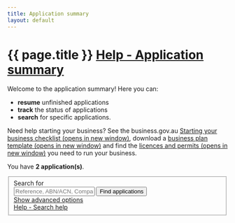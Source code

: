 ```yaml
---
title: Application summary
layout: default
---
```


<style>
    a.dismiss span {
        display: inline-block;
        width: 20px;
        height: 20px;
        vertical-align: middle;
    }

    p:hover a.dismiss span, a.dismiss:focus span {
        background: url(/Content/img/ico-close.png);
        background-size: cover;
    }

    a.dismiss:hover, a.dismiss:focus {
        background-color: transparent;
    }

    .inline p {
        margin: 0;
    }

    .inline {
        display: inline-block;
        margin-right: 20px;
    }

    tr.extra {
        background-color: #eee;
        display: none;
    }

        tr.extra td {
            background-color: transparent;
        }
	.app-status p {
		font-size: 80%;
		margin-top: 0.5em;
	}
	
	.dashboard-container table tfoot tr td {
		background-color: #f7f7e7;
		border-bottom: none;
	}
</style>
<style>
	.dashboard-item-summary p {
		margin: 8px 0;
	}
	.dashboard-item-header {
		background-color: #fff;
		border-radius: 5px 5px 0 0;
		padding: 1.5em 1em;
	}

	.dashboard-item-row {
		background-color: #fff;
		margin-top: 2px;
		padding: 1em;
		position: relative;
		cursor: pointer;
	}
	
	.dashboard-item-row.extra {
		background-color: #eee;
	}
	
	.dashboard-item-row.next-steps {
		background-color: #f7f7e7;
		border-radius: 0 0 5px 5px;
	}
	
	.dashboard-item-row p,
	.dashboard-item-row .last span.fa {
		margin-top: 0;
		line-height: 1.8em;
		vertical-align: middle;
	}
	
	.dashboard-item-row .col4,
	.dashboard-item-header .col4	{
		width: 27.5%;
		margin-right: 1%;
	}
	
	.dashboard-item-row .col5,
	.dashboard-item-header .col5 {
		width: 47%;
		margin-right: 1%;
	}
	
	.dashboard-item-row .col3,
	.dashboard-item-header .col3 {
		width: 22%;
		margin-right: 0;
	}
	
	.dashboard-additional-content {
		margin-left: 28.5%;
	}
	
	div.show-content {
		border-radius: 0 !important;
		margin-bottom: 0;
	}
	
	div.show-content + div {
		margin-top: 0;
		display: block !important;
	}
	
	div.show-content div.last span.fa-plus-square:before {
		content: "\f146";
	}

@media only screen and (max-width: 768px) {
	.hide-medium {
		display: none;
	}
	
	.dashboard-additional-content {
		margin-left: 0;
	}
	
	.dashboard-item-header {
		padding: 1em;
	}
	
	.dashboard-item-header div {
		width: auto !important;
	}
	
	.dashboard-item-row .col4 {
		display: block;
		width: 99%;
		margin-right: 0;
	}
	
	.dashboard-item-row .col3, .dashboard-item-row .col5 {
		display: inline-block;
		margin-right: 10px;
		width: auto;
	}
	
	.dashboard-item-row .last span.fa {
		float: none;
		position: absolute;
		right: 10px;
	}
}

@media only screen and (max-width: 480px) {
	.dashboard-item-row .col3,
	.dashboard-item-row .col5 {
		display: block;
		width: 99%;
		margin-right: 0;
	}
	
	.dashboard-item-row .last span {
		position: relative;
		right: auto;
		float: right;
	}
}
	
</style>
<h1 id="heading" tabindex="-1">{{ page.title }} <a class="cd-btn help" href="#help-dashboarddescription"><span>Help - Application summary</span></a></h1>
<div class="grid-row clearfix">
    <p>Welcome to the application summary! Here you can:</p>
<ul><li><strong>resume</strong> unfinished applications</li>
<li><strong>track</strong> the status of applications</li>
<li><strong>search</strong> for specific applications.</li></ul>
<p>Need help starting your business? See the business.gov.au <a href="https://www.business.gov.au/Info/Plan-and-Start/Templates-and-tools/Checklists/Starting-your-business-checklist" target="_blank">Starting your business checklist <span class="visuallyhidden">(opens in new window)</span></a>, download a <a href="https://www.business.gov.au/info/plan-and-start/templates-and-tools/business-plan-template-and-guide" target="_blank">business plan template <span class="visuallyhidden">(opens in new window)</span></a> and find the <a href="https://www.business.gov.au/info/plan-and-start/start-your-business/business-and-company-registration/registration-and-licences" target="_blank"> licences and permits <span class="visuallyhidden">(opens in new window)</span></a> you need to run your business. </p>
</div>

<div id="dashboard-page">
    <p>You have <strong><span id="application-count">2</span> application(s)</strong>.</p>
    <div class="card clearfix">
<form action="/registration/dashboard/search" id="search-form" method="post">
	<input name="__RequestVerificationToken" type="hidden" value="Tqw1DaorP99AhmEbZj9EAuDpLKex3vyDEukVbOw-uuXoYDE22ECHPnyN9rF0eWpkt6qN8z7x5JSidyCRAgoDn3pVwVXoSks6uJbENk0ao6Sp3OFrQW4X6WiH9bP1GAIaeDv64gX2Obgip8iv3rmvyA2">            <fieldset id="filterContainer" class="no-margin">
                <div class="filter-container">
                        <div class="grid-row">
                            <div class="col4">
                                <label for="search-term" class="input-right">Search for</label>
                            </div>
                            <div class="col7">
                                <input id="SearchOptions_SearchString" name="SearchOptions.SearchString" placeholder="Reference, ABN/ACN, Company/Business name" style="max-width: 23em" type="text" value="">
                                <button id="find-btn" type="submit" class="btn btn-default btn-inline" name="submitAction" value="stringSearch">Find applications</button><br>
                                <a href="javascript:void(0)" id="show-adv">Show advanced options</a>
                            </div>
                            <div class="col1 last"><a class="cd-btn help" href="#help-dashboardsearchhelp"><span>Help - Search help</span></a></div>
                        </div>
                    <div id="advanced-search" style="display: none;">
                            <div class="grid-row">
                                <div class="col4">
                                    <label for="SearchOptions_DateFrom" class="input-right">Date created from<br><span class="field-note">(DD/MM/YYYY)</span></label>
                                </div>
                                <div class="col8 last">
                                    <input class="search-date hasDatepicker" id="SearchOptions_DateFrom" name="SearchOptions.DateFrom" type="text" value=""><button type="button" class="ui-datepicker-trigger"><span class="fa fa-calendar"></span></button>
                                    &nbsp;&nbsp;
                                    <label for="SearchOptions_DateTo" class="input-right label-inline">Date to <span class="field-note">(DD/MM/YYYY)</span></label>
                                    <input class="search-date hasDatepicker" id="SearchOptions_DateTo" name="SearchOptions.DateTo" type="text" value=""><button type="button" class="ui-datepicker-trigger"><span class="fa fa-calendar"></span></button>
                                </div>
                            </div>
                            <div class="grid-row">
                                <div class="col4">
                                    <label for="field5" class="input-right">Status of application</label>
                                </div>
                                <div class="col8 last">
                                    <select id="SearchOptions_SelectedApplicationStatus" name="SearchOptions.SelectedApplicationStatus"><option value="">Show all</option>
<option value="1">Not Submitted</option>
<option value="2">Payment In Progress</option>
<option value="3">Payment Declined</option>
<option value="4">Submitted</option>
<option value="5">Completed</option>
<option value="6">Review Required</option>
</select><br>
                                </div>
                            </div>
                            <div class="grid-row clearfix">
                                <div class="col4">
                                    <p class="label input-right">Registration types</p>
                                </div>
                                <div class="col8 last">
                                        <div class="custom-controls inline">
                                            <p class="no-margin">

                                                <input id="RegistrationTypes_0" name="SearchOptions.SelectedRegistrationTypes" type="checkbox" value="BN">
                                                <label for="RegistrationTypes_0" id="type-bn" style="width: 7.5em">Business name</label>
                                            </p>
                                        </div>
                                        <div class="custom-controls inline">
                                            <p class="no-margin">

                                                <input id="RegistrationTypes_1" name="SearchOptions.SelectedRegistrationTypes" type="checkbox" value="Company">
                                                <label for="RegistrationTypes_1" id="type-company" style="width: 7.5em">Company</label>
                                            </p>
                                        </div>
                                                                        <br>
                                                                            <div class="custom-controls inline">
                                            <p class="no-margin">

                                                <input id="RegistrationTypes_2" name="SearchOptions.SelectedRegistrationTypes" type="checkbox" value="ABN">
                                                <label for="RegistrationTypes_2" id="type-abn" style="width: 3em">ABN</label>
                                            </p>
                                        </div>
                                        <div class="custom-controls inline">
                                            <p class="no-margin">

                                                <input id="RegistrationTypes_3" name="SearchOptions.SelectedRegistrationTypes" type="checkbox" value="GST">
                                                <label for="RegistrationTypes_3" id="type-gst" style="width: 3em">GST</label>
                                            </p>
                                        </div>
                                        <div class="custom-controls inline">
                                            <p class="no-margin">

                                                <input id="RegistrationTypes_4" name="SearchOptions.SelectedRegistrationTypes" type="checkbox" value="PAYG">
                                                <label for="RegistrationTypes_4" id="type-payg" style="width: 3em">PAYG</label>
                                            </p>
                                        </div>
                                        <div class="custom-controls inline">
                                            <p class="no-margin">

                                                <input id="RegistrationTypes_5" name="SearchOptions.SelectedRegistrationTypes" type="checkbox" value="FBT">
                                                <label for="RegistrationTypes_5" id="type-fbt" style="width: 3em">FBT</label>
                                            </p>
                                        </div>
                                        <div class="custom-controls inline">
                                            <p class="no-margin">

                                                <input id="RegistrationTypes_6" name="SearchOptions.SelectedRegistrationTypes" type="checkbox" value="LCT">
                                                <label for="RegistrationTypes_6" id="type-lct" style="width: 3em">LCT</label>
                                            </p>
                                        </div>
                                        <div class="custom-controls inline">
                                            <p class="no-margin">

                                                <input id="RegistrationTypes_7" name="SearchOptions.SelectedRegistrationTypes" type="checkbox" value="FTC">
                                                <label for="RegistrationTypes_7" id="type-ftc" style="width: 3em">FTC</label>
                                            </p>
                                        </div>
                                        <div class="custom-controls inline">
                                            <p class="no-margin">

                                                <input id="RegistrationTypes_8" name="SearchOptions.SelectedRegistrationTypes" type="checkbox" value="WET">
                                                <label for="RegistrationTypes_8" id="type-wet" style="width: 3em">WET</label>
                                            </p>
                                        </div>
                                        <div class="custom-controls inline">
                                            <p class="no-margin">

                                                <input id="RegistrationTypes_9" name="SearchOptions.SelectedRegistrationTypes" type="checkbox" value="AKEY">
                                                <label for="RegistrationTypes_9" id="type-akey" style="width: 3em">AUSKey</label>
                                            </p>
                                        </div>
                                </div>
                            </div>
                        <div>
                            <p class="margin4">
                                <button type="submit" class="btn btn-default btn-inline" id="btnSearch" name="submitAction" value="advancedSearch">Find applications</button>
                            </p>
                        </div>
                    </div>
                </div><!-- filterContainer -->
            </fieldset>
	</form>
</div>

    <div id="applicationResults">
	<div class="dashboard-container" id="5263">
	<div class="dashboard-item-summary">
		<p>Application&nbsp;reference: <strong>#1710&#8209;AA&#8209;5263&#8209;L</strong></p>
        <p>Completed on 31 Oct 2017 08:03</p>
	</div>
	<div class="dashboard-item-header grid-row clearfix">
		<div class="col4"><strong>Registration item</strong></div>
		<div class="col5 hide-medium"><strong>Detail</strong></div>
		<div class="col3 hide-medium last"><strong>Status</strong></div>
	</div>
	<div class="dashboard-item-content">
		<div class="dashboard-item-row grid-row clearfix" onclick="showHideContent(this);">
			<div class="col4">
				<p><span class="fa fa-check-circle" style="color: #008a00; font-size: 1.8em; float: left; margin-right: 8px;"></span> Payment received</p>
			</div>
			<div class="col5">
				<p>Receipt number: 00733546</p>
			</div>
			<div class="col3 last">
				<p><span class="fa fa-plus-square" style="color: #367ab3; float: right;"></span><a href="javascript:void(0)">Payment details</a></p>
			</div>
		</div>
		<div class="dashboard-item-row extra" style="display: none">
			<div class="dashboard-additional-content">
				<p>Thank you. Your payment has been received for the following registration(s):</p>
				<ul>
					 <li>SASQUATCH CAFE &amp; CREDIT UNION</li>
				</ul>
				<p>You can find the receipt number for this payment in the detail column above.</p>
				<p>Please allow up to one business day for Australian Securities &amp; Investments Commission (ASIC) to process your application. If you haven't received an update within that time, please contact <a href="http://asic.gov.au/about-asic/contact-us/" target="_blank">ASIC online</a>. </p>
				<h4>Can I get a refund?</h4>
				<p>If you paid for a business name or company registration but your application is unsuccessful, ASIC will refund your payment. If you don't receive a refund, please contact <a href="http://asic.gov.au/about-asic/contact-us/" target="_blank">ASIC online</a> or you can <a href="http://www.asic.gov.au/for-business/payments-fees-and-invoices/payment-options/business-name-fees-and-payment-methods/#refunds" target="_blank">request a refund from ASIC</a>. </p>
			</div>
		</div>
	</div>
	<div class="dashboard-item-content">
		<div class="dashboard-item-row grid-row clearfix" onclick="showHideContent(this);">
			<div class="col4">
				<p><span class="fa fa-check-circle" style="color: #008a00; font-size: 1.8em; float: left; margin-right: 8px;"></span> ABN</p>
			</div>
			<div class="col5">
				<p>Here is your ABN: <span class="abn2">20974019828</span> <button class="btn btn-copy">Copy</button></p>
			</div>
			<div class="col3 last">
				<p><span class="fa fa-plus-square" style="color: #367ab3; float: right;"></span><a href="javascript:void(0)">Successful</a></p>
			</div>
		</div>
		<div class="dashboard-item-row extra" style="display: none">
			<div class="dashboard-additional-content">
			<p><strong>Congratulations.</strong> This application to register an Australian Business Number (ABN) was successful. You can expect a letter of confirmation in the mail from the Australian Business Register (ABR) within 14 days. </p>
				<p>You can take a copy of your ABN number by clicking the <strong>Copy</strong> button beside your ABN above. </p>
				<h4>Which ABN details will be public?</h4>
				<p>Only certain information will become publicly available on the <a href="http://abn.business.gov.au/" target="_blank">ABN Lookup</a> website. </p>
				<p>For a full list of ABN details displayed on the website or if you wish to suppress certain details, go to the <a href="https://abr.gov.au/For-Business,-Super-funds---Charities/Applying-for-an-ABN/Your-business-information-on-the-ABR/" target="_blank">your business information on the ABR</a> web page.</p>
				<h4>Where do I display my ABN?</h4>
				<p>You must display your ABN on payment slips, receipts and tax invoices. You may also wish to display your ABN on your website, letterheads or other marketing material. Find details on these requirements below:</p>
				<ul><li>See details and examples of <a href="https://www.ato.gov.au/Business/GST/Issuing-tax-invoices/" target="_blank">tax invoices</a> on the Australian Taxation Office (ATO) website. </li>
				<li>Check out the information required on <a href="https://www.fairwork.gov.au/pay/pay-slips-and-record-keeping/pay-slips" target="_blank">payslips</a> on the Fair Work Ombudsman website. </li>
				<li>Find a list of information required on <a href="https://www.accc.gov.au/consumers/prices-surcharges-receipts/receipts" target="_blank">receipts</a> on the Australian Competition &amp; Consumer Commission website.</li> </ul>
				<h4>What else do I need to register?</h4>
				<p>There are a number of registrations you may still need before you can start trading. State and territories have various licences and permits that are often required prior to starting your business or company.</p>
				<p>See the <a href="https://ablis.business.gov.au/" target="_blank">Australian Business Licence and Information Service (ABLIS)</a> to find the licences and permits you need to run your business.</p>
				<h4>Where do I update my details?</h4>
				<p>The Business registration service does not currently process ABN updates. Find out how you can <a href="https://www.ato.gov.au/Business/Registration/Update-your-details/" target="_blank">update your ABN details</a> on the ATO website.</p>
				<h4>Who can I contact?</h4>
				<p>To find out more about your ABN registration, please <a href="https://abr.gov.au/Contact-us/Contact-the-ABR/" target="_blank">contact the ABR</a> on 13 92 26.</p></td>
			</div>
		</div>
	</div>
	<div class="dashboard-item-content">
		<div class="dashboard-item-row grid-row clearfix" onclick="showHideContent(this);">
			<div class="col4">
				<p><span class="fa fa-check-circle" style="color: #008a00; font-size: 1.8em; float: left; margin-right: 8px;"></span> Business name</p>
			</div>
			<div class="col5">
				<p>SASQUATCH CAFE &amp; CREDIT UNION</p>
			</div>
			<div class="col3 last">
				<p><span class="fa fa-plus-square" style="color: #367ab3; float: right;"></span><a href="javascript:void(0)">Registered</a></p>
			</div>
		</div>
		<div class="dashboard-item-row extra" style="display: none;">
			<div class="dashboard-additional-content">
				<p><strong>Congratulations</strong>. Your application to register a business name was successful. Please download the record of registration below for your files:</p>
				<blockquote><strong><a href="https://sobrsmocks/Asic/ASIC_BUSINESS_CERTIFICATE.pdf">Record of registration for SASQUATCH CAFE &amp; CREDIT UNION</a></strong></blockquote>
				<p>The Australian Securities &amp; Investments Commission (ASIC) will email you <strong>within one business day</strong> with more details and what you need to do next. </p>
				<h4>Who can I contact?</h4>
				<p>To find out more about your business name registration, please <a href=" http://asic.gov.au/about-asic/contact-us/" target="_blank">contact ASIC</a>. For detailed advice, you'll need to quote your ASIC reference number below:</p>
					  <blockquote><strong>ASIC reference number:</strong> 04731ab7-9ca4-4313-ae96-3ae5f6158f00</blockquote>
				<h4>Where do I display my business name?</h4>
				<p>You're no longer required to display your record of registration. However, unless you have an exemption <strong>you must</strong> display your business name:</p>
				<ul><li>at each location where you're trading to the public (such as a shop or stall at an exhibition)</li>
				<li>on all official documents (such as a quotes, tax invoices or receipts).</li></ul>
				<p>See more details on <a href="http://asic.gov.au/for-business/registering-a-business-name/steps-to-register-your-business-name/confirmation-of-business-name-application/#display" target="_blank">where you should display your business name</a> on the ASIC website. </p> 
				<h4>Which business details will be public?</h4>
				<p>Certain information will become publicly available on the ASIC <a href="http://asic.gov.au/online-services/search-asics-registers/business-names/" target="_blank">Business Names Index</a>. </p>
				<p>Additional business details can also be accessed by the public for a fee. See <a href="http://asic.gov.au/online-services/search-asics-registers/business-names/" target="_blank">which details are available for a fee</a> on the ASIC website. </p>
				<h4>Where do I update or renew my business name?</h4>
				<p>The Business registration service does not currently process business name updates or renewals. You can <a href="http://www.asic.gov.au/your-bn/ " target="_blank">update or renew your business name</a> on the ASIC website.</p>
			</div>
		</div>
	</div>
	<div class="dashboard-item-content" style="margin-bottom: 2em;">
		<div class="dashboard-item-row next-steps grid-row clearfix" onclick="showHideContent(this);">
			<div class="col4">
				<p><span class="fa fa-arrow-circle-right" style="color: #4f8fe6; font-size: 1.8em; float: left; margin-right: 8px;"></span> Next steps</p>
			</div>
			<div class="col5">
				<p>Other licences and registrations you may need</p>
			</div>
			<div class="col3 last">
				<p><span class="fa fa-plus-square" style="color: #367ab3; float: right;"></span><a href="javascript:void(0)">Read more</a></p>
			</div>
		</div>
		<div class="dashboard-item-row next-steps" style="display: none;">
			<div class="dashboard-additional-content">
				<h3 style="margin-top: 0;">Apply for licences and permits</h3>
				<p>
					As a business operating in <strong>Takeaway food operation</strong> 
					and located in <strong>Scarborough</strong>, you may have to 
					comply with various licences and permits.
				</p>
				<h4>Which licences and permits do I need?</h4>
				<p>You can find all of the licences and permits you need to operate your business on the Australian Business Licence and Information Service (ABLIS).</p>
				<br>
				<a class="btn btn-default" href=" https://ablis.business.gov.au/search/activity?src=BRS&amp;xba=Takeaway+food+operation&amp;xbac=45120&amp;xbpc=6019&amp;xbst=WA&amp;xbsub=Scarborough" target="_blank" style="color: #fff;">Find licences and permits</a>
			</div>
		</div>
	</div>
</div>
<!-- <div class="dashboard-container" id="5264">
    <table>
        <caption>
            Application reference: <strong>#1710-AA-5263-L</strong><br>
            
            <div class="app-status"><p>Completed on 31 Oct 2017 08:03</p></div>
        </caption>
        <thead>
        <tr>
            <th class="status-item">Registration item</th>
            <th class="status-detail">Detail</th>
            <th class="status-information" colspan="2">Status</th>
        </tr>
        </thead>
        <tbody><tr class="rego">
    <td class="registered"><span class="visuallyhidden">Payment received-</span>Payment received</td>
    <td class="status-waiting">Receipt number receiptNum</td>
    <td class="">
        <a class="more" href="#">Payment details</a>
        
    </td>
    <td class=""><span class="fa fa-plus-square">&nbsp;</span></td>
</tr><tr class="rego">
    <td class="registered"><span class="visuallyhidden">Successful-</span>ABN</td>
    <td class="status-waiting"></td>
    <td class="">
        <span>
            <a class="more" href="#">Successful</a>
        </span>
    </td>
    <td class=""><span class="fa fa-plus-square">&nbsp;</span></td>
</tr><tr class="rego">
    <td class="registered"><span class="visuallyhidden">Successful-</span>Business name</td>
    <td class="status-waiting">SASQUATCH CAFE &amp; CREDIT UNION</td>
    <td class="">
        <span>
            <a class="more" href="#">Registered</a>
        </span>
    </td>
    <td class=""><span class="fa fa-plus-square">&nbsp;</span></td>
</tr></tbody>
	<tfoot>
		<tr>
			<td><span class="fa fa-arrow-circle-right" style="color: #4f8fe6; font-size: 175%; float: left; margin-right: 8px;"></span> <p><strong>Next steps</strong></p></td>
			<td>Other registrations you may need</td>
			<td><p><a href="#" onclick="expandRows(); return false;">Click to expand</a></p></td>
			<td><span id="next-steps-expand" onclick="expandRows()" class="fa fa-plus-square"></span></td>
		</tr>
		<tr class="hidden-row visuallyhidden">
			<td>&nbsp;</td>
			<td colspan="3"><p>Find out what <a href="https://ablis.business.gov.au/search/services?baId=3662&psId=7785&gpId=164&SourcePage=&aId=461&aId=476&aId=488&aId=604&aId=596&aId=459&aId=811&aId=465&aId=495&aId=601&aId=772&aId=462&aId=624&aId=494&aId=680&aId=784&aId=613&aId=798&aId=468&aId=482&aId=615&aId=881&aId=580&aId=483&aId=591&aId=592&aId=469" target="_blank">business licences</a> I may need.</p></td>
		</tr>
		<tr class="hidden-row visuallyhidden">
			<td>&nbsp;</td>
			<td colspan="3"><p>Do I need a <a href="https://www.ipaustralia.gov.au/" target="_blank">protect my intellectual property</a>?</p></td>
		</tr>
		<tr class="hidden-row visuallyhidden">
			<td>&nbsp;</td>
			<td colspan="3"><p>Your chosen Business Activity indicates you may need to be enrolled and/or registered with AUSTRAC. To find out more about these mandatory requirements, please visit the <a href="http://www.austrac.gov.au/businesses/enrolment-and-remitter-registration/enrolment-and-registration">AUSTRAC website</a>.</p></td>
		</tr>
	</tfoot>
    </table>
    <div class="referrer">
	</div>
</div><div class="dashboard-container" id="5262">
    <table>
        <caption>
            Application reference: <strong>#1710-AA-5262-L</strong><br>
            
            <div class="app-status"><p class="clickable"><a href="#" class="more">Not submitted</a>&nbsp;<span class="fa fa-plus-square"></span></p><div class="extra-content" style="display: none;"><p>You haven't submitted this application yet. To return to your application, select the <strong>Resume</strong> button.</p></div></div>
            <span class="controls">
                <a href="javascript:void(0);" class="edit">Resume</a>
                &nbsp;
                <a href="javascript:void(0);" class="remove" style="display: none;">Delete</a>
                &nbsp;
                <a href="javascript:void(0);" class="refresh" style="display: none;"><span class="fa fa-refresh"></span>Status update</a>
            </span>
        </caption>
        <thead>
        <tr>
            <th class="status-item">Registration item</th>
            <th class="status-detail">Detail</th>
            <th class="status-information" colspan="2">Status</th>
        </tr>
        </thead>
        <tbody><tr class="rego">
    <td class="editing"><span class="visuallyhidden">Not Submitted-</span>ABN</td>
    <td class="status-waiting"></td>
    <td class="">Not Submitted</td>
    <td class=""><span class="">&nbsp;</span></td>
</tr><tr class="rego">
    <td class="editing"><span class="visuallyhidden">Not Submitted-</span>AUSKey</td>
    <td class="status-waiting"></td>
    <td class="">Not Submitted</td>
    <td class=""><span class="">&nbsp;</span></td>
</tr></tbody>
    </table>
    <div class="referrer"></div>
</div></div> -->

    <!-- div id="pager" class="card" style="">
        <div class="grid-row">
            <p>
                You have <span>136</span> more application(s)
                <button id="btnShowMore" type="button" class="btn btn-inline" style="margin-left: 10px">Show more...</button>
            </p>
        </div>
    </div -->
</div>
<script>
	function expandRows() {
		$(this).blur();
		$(".hidden-row").toggleClass("visuallyhidden");
		$("#next-steps-expand").toggleClass("fa-plus-square").toggleClass("fa-minus-square");
	}
	function showHideContent(elt) {
		$(elt).toggleClass("show-content");
	}
</script>
<!-- script type="text/javascript">
    var json = {"totalCount":139,"lastSearch":{"searchString":null,"dateFrom":null,"dateTo":null,"selectedApplicationStatus":null,"selectedRegistrationTypes":null,"userEmail":null,"transactionId":null,"findAll":false,"page":0,"submitAction":null},"applications":[{"applicationId":5263,"transactionId":"1710-AA-5263-L","submittedDate":"2017-10-31T08:03:00.333","updatedDate":"2017-10-31T08:03:00.333","completedDate":null,"status":2,"applicationStatus":"ApplicationSubmitted","statusDescription":"Submitted on 31 Oct 2017 08:03","extraHtml":null,"payment":{"paymentDate":"2017-10-31T08:02:22.55","receiptNumber":"receiptNum","declinedReason":null,"status":"PAID","statusDescription":"Payment received","details":"Receipt number receiptNum","information":"Payment details","canRetry":false,"cssClass":"registered","extraHtml":"<p>Thank you. Your payment has been received for the following registration(s):</p>\n<ul>\n     <li>SASQUATCH</li>\n</ul>\n<p>You can find the receipt number for this payment in the detail column above.</p>\n<p>Please allow up to one business day for Australian Securities &amp; Investments Commission (ASIC) to process your application. If you haven&apos;t received an update within that time, please contact <a href=\"http://asic.gov.au/about-asic/contact-us/\" target=\"_blank\">ASIC online</a>. </p>\n<h4>Can I get a refund?</h4>\n<p>If you paid for a business name or company registration but your application is unsuccessful, ASIC will refund your payment. If you don&apos;t receive a refund, please contact <a href=\"http://asic.gov.au/about-asic/contact-us/\" target=\"_blank\">ASIC online</a> or you can <a href=\"http://www.asic.gov.au/for-business/payments-fees-and-invoices/payment-options/business-name-fees-and-payment-methods/#refunds\" target=\"_blank\">request a refund from ASIC</a>. </p>"},"applicationItems":[{"registrationType":"ABN","registrationStatus":"Successful","statusDescription":"Successful","name":"ABN","details":null,"information":"Successful","dependentRegistration":null,"inProgress":false,"canCopyDetails":true,"cssClass":"registered","certificateLocationLink":null,"sort":2,"extraHtml":"<p><strong>Congratulations.</strong> This application to register an Australian Business Number (ABN) was successful. You can expect a letter of confirmation in the mail from the Australian Business Register (ABR) within 14 days. </p>\n<p>You can take a copy of your ABN number by clicking the <strong>Copy</strong> button beside your ABN above. </p>\n<h4>Which ABN details will be public?</h4>\n<p>Only certain information will become publicly available on the <a href=\"http://abn.business.gov.au/\" target=\"_blank\">ABN Lookup</a> website. </p>\n<p>For a full list of ABN details displayed on the website or if you wish to suppress certain details, go to the <a href=\"https://abr.gov.au/For-Business,-Super-funds---Charities/Applying-for-an-ABN/Your-business-information-on-the-ABR/\" target=\"_blank\">your business information on the ABR</a> web page.</p>\n<h4>Where do I display my ABN?</h4>\n<p>You must display your ABN on payment slips, receipts and tax invoices. You may also wish to display your ABN on your website, letterheads or other marketing material. Find details on these requirements below:</p>\n<ul><li>See details and examples of <a href=\"https://www.ato.gov.au/Business/GST/Issuing-tax-invoices/\" target=\"_blank\">tax invoices</a> on the Australian Taxation Office (ATO) website. </li>\n<li>Check out the information required on <a href=\"https://www.fairwork.gov.au/pay/pay-slips-and-record-keeping/pay-slips\" target=\"_blank\">payslips</a> on the Fair Work Ombudsman website. </li>\n<li>Find a list of information required on <a href=\"https://www.accc.gov.au/consumers/prices-surcharges-receipts/receipts\" target=\"_blank\">receipts</a> on the Australian Competition &amp; Consumer Commission website.</li> </ul>\n<h4>What else do I need to register?</h4>\n<p>There are a number of registrations you may still need before you can start trading. State and territories have various licences and permits that are often required prior to starting your business or company.</p>\n<p>See the <a href=\"https://ablis.business.gov.au/pages/home.aspx\" target=\"_blank\">Australian Business Licence and Information Service (ABLIS)</a> to find the licences and permits you need to run your business.</p>\n<h4>Where do I update my details?</h4>\n<p>The Business registration service does not currently process ABN updates. Find out how you can <a href=\"https://www.ato.gov.au/Business/Registration/Update-your-details/\" target=\"_blank\">update your ABN details</a> on the ATO website.</p>\n<h4>Who can I contact?</h4>\n<p>To find out more about your ABN registration, please <a href=\"https://abr.gov.au/Contact-us/Contact-the-ABR/\" target=\"_blank\">contact the ABR</a> on 13 92 26.</p>","abn":null,"abnReferenceNumber":null,"abnRefusalId":null,"abnWorkItemId":null,"acn":null,"asicReferenceNumber":null,"ausKeyActivationCode":null,"reportingMethodCode":null,"reportingMethodEffectiveDate":null,"errors":[]},{"registrationType":"BN","registrationStatus":null,"statusDescription":"In Progress","name":"Business name","details":"SASQUATCH","information":"In Progress","dependentRegistration":null,"inProgress":true,"canCopyDetails":false,"cssClass":"waiting","certificateLocationLink":null,"sort":999,"extraHtml":"","abn":null,"abnReferenceNumber":null,"abnRefusalId":null,"abnWorkItemId":null,"acn":null,"asicReferenceNumber":null,"ausKeyActivationCode":null,"reportingMethodCode":null,"reportingMethodEffectiveDate":null,"errors":[]}],"canRefresh":true,"canResume":false,"canRemove":false,"referrerViewModel":{"code":null,"reference":null,"dashboardHtml":"","isConsentGiven":null,"referrer":",","isViewModelValidated":false}},{"applicationId":5262,"transactionId":"1710-AA-5262-L","submittedDate":null,"updatedDate":"2017-10-24T16:43:19.937","completedDate":null,"status":1,"applicationStatus":"ApplicationNotSubmitted","statusDescription":"Not submitted","extraHtml":"<p>You haven&apos;t submitted this application yet. To return to your application, select the <strong>Resume</strong> button.</p>","payment":null,"applicationItems":[{"registrationType":"ABN","registrationStatus":null,"statusDescription":"Not Submitted","name":"ABN","details":null,"information":"Not Submitted","dependentRegistration":null,"inProgress":false,"canCopyDetails":true,"cssClass":"editing","certificateLocationLink":null,"sort":2,"extraHtml":"","abn":null,"abnReferenceNumber":null,"abnRefusalId":null,"abnWorkItemId":null,"acn":null,"asicReferenceNumber":null,"ausKeyActivationCode":null,"reportingMethodCode":null,"reportingMethodEffectiveDate":null,"errors":[]},{"registrationType":"AKEY","registrationStatus":null,"statusDescription":"Not Submitted","name":"AUSKey","details":"Fred Nerk","information":"Not Submitted","dependentRegistration":null,"inProgress":false,"canCopyDetails":true,"cssClass":"editing","certificateLocationLink":null,"sort":100,"extraHtml":"","abn":null,"abnReferenceNumber":null,"abnRefusalId":null,"abnWorkItemId":null,"acn":null,"asicReferenceNumber":null,"ausKeyActivationCode":"","reportingMethodCode":null,"reportingMethodEffectiveDate":null,"errors":[]}],"canRefresh":false,"canResume":true,"canRemove":false,"referrerViewModel":{"code":null,"reference":null,"dashboardHtml":"","isConsentGiven":null,"referrer":",","isViewModelValidated":false}},{"applicationId":5261,"transactionId":"1710-AA-5261-L","submittedDate":"2017-10-24T16:30:30.99","updatedDate":"2017-10-24T16:30:30.99","completedDate":null,"status":2,"applicationStatus":"ApplicationSubmitted","statusDescription":"Submitted on 24 Oct 2017 16:30","extraHtml":null,"payment":{"paymentDate":"2017-10-24T16:29:42.02","receiptNumber":"receiptNum","declinedReason":null,"status":"PAID","statusDescription":"Payment received","details":"Receipt number receiptNum","information":"Payment details","canRetry":false,"cssClass":"registered","extraHtml":"<p>Thank you. Your payment has been received for the following registration(s):</p>\n<ul>\n     <li>CRAGGY PTY LTD</li>\n     <li>DAGGY</li>\n</ul>\n<p>You can find the receipt number for this payment in the detail column above.</p>\n<p>Please allow up to one business day for Australian Securities &amp; Investments Commission (ASIC) to process your application. If you haven&apos;t received an update within that time, please contact <a href=\"http://asic.gov.au/about-asic/contact-us/\" target=\"_blank\">ASIC online</a>. </p>\n<h4>Can I get a refund?</h4>\n<p>If you paid for a business name or company registration but your application is unsuccessful, ASIC will refund your payment. If you don&apos;t receive a refund, please contact <a href=\"http://asic.gov.au/about-asic/contact-us/\" target=\"_blank\">ASIC online</a> or you can <a href=\"http://www.asic.gov.au/for-business/payments-fees-and-invoices/payment-options/business-name-fees-and-payment-methods/#refunds\" target=\"_blank\">request a refund from ASIC</a>. </p>"},"applicationItems":[{"registrationType":"Company","registrationStatus":"Successful","statusDescription":"Successful","name":"Company","details":"CRAGGY PTY LTD","information":"Registered","dependentRegistration":null,"inProgress":false,"canCopyDetails":true,"cssClass":"registered","certificateLocationLink":"https://sobrsmocks:8083/Asic/ASIC_BUSINESS_CERTIFICATE.pdf","sort":1,"extraHtml":"<p><strong>Congratulations.</strong> This application to register a company was successful. Please download the certificate of registration below for your files:</p>\n <blockquote><a href=\"https://sobrsmocks:8083/Asic/ASIC_BUSINESS_CERTIFICATE.pdf\"><strong>Certificate of registration for CRAGGY PTY LTD</strong></a></blockquote>\n<p>You can expect a letter of confirmation in the mail from the Australian Securities &amp; Investments Commission (ASIC) within 5 to 7 business days.</p>\n<h4>Who can I contact?</h4>\n<p>To find out more about your company registration please <a href=\"http://asic.gov.au/about-asic/contact-us/\">contact ASIC</a>. For detailed advice, you&apos;ll need to quote your ASIC reference number below.</p> \n     <blockquote> <strong>ASIC reference number:</strong> 933173a2-ca81-441f-81a2-db8bd43d15f8</blockquote>\n<h4>Where do I display my ACN?</h4>\n<p>Legally you <strong>must</strong> display your ACN on various public and official documents. Details on <a href=\"http://asic.gov.au/for-business/starting-a-company/how-to-start-a-company/australian-company-numbers/#where_the_acn \" target=\"_blank\">where the ACN must appear</a> can be found on the ASIC website.</p>\n<h4>Which details will be public?</h4>\n<p>Certain information will become publicly available on the ASIC <a href=\"https://connectonline.asic.gov.au/\" target=\"_blank\">Company name register</a></p>\n<p>Additional company details can also be accessed by the public for a fee. See which <a href=\"http://www.asic.gov.au/online-services/search-asics-registers/search-fees/\" target=\"_blank\">details are available for a fee</a> on the ASIC website. </p> \n<h4>Where do I update my details?</h4>\n<p>The Business registration service does not currently process company updates. You can <a href=\"http://www.asic.gov.au/changes\" target=\"_blank\">update your company details</a> on the ASIC website.</p>\n<h4>How do I renew my company?</h4>\n<p>ASIC will send you a company registration annual review each year. Find out more about the <a href=\"http://asic.gov.au/for-business/running-a-company/annual-statements/\" target=\"_blank\">company annual review and fees</a> on the ASIC website.</p>","abn":null,"abnReferenceNumber":null,"abnRefusalId":null,"abnWorkItemId":null,"acn":"000021894","asicReferenceNumber":"933173a2-ca81-441f-81a2-db8bd43d15f8","ausKeyActivationCode":null,"reportingMethodCode":null,"reportingMethodEffectiveDate":null,"errors":[]},{"registrationType":"ABN","registrationStatus":null,"statusDescription":"In Progress","name":"ABN","details":null,"information":"In Progress","dependentRegistration":null,"inProgress":true,"canCopyDetails":true,"cssClass":"waiting","certificateLocationLink":null,"sort":2,"extraHtml":"","abn":null,"abnReferenceNumber":null,"abnRefusalId":null,"abnWorkItemId":null,"acn":null,"asicReferenceNumber":null,"ausKeyActivationCode":null,"reportingMethodCode":null,"reportingMethodEffectiveDate":null,"errors":[]},{"registrationType":"GST","registrationStatus":null,"statusDescription":"In Progress","name":"GST","details":null,"information":"Pending ABN Registration","dependentRegistration":"ABN","inProgress":false,"canCopyDetails":false,"cssClass":"waiting","certificateLocationLink":null,"sort":30,"extraHtml":"<p>A required registration is still in progress, so we can&apos;t lodge this application yet.</p>\n<blockquote><hr /><strong>For example:</strong> an application for Goods &amp; Services Tax (GST) will be marked as <strong>Pending</strong> until the required Australian Business Number (ABN) application is successful. <hr /></blockquote>\n<p>Use the <strong>Status update</strong> button on the <strong>Application summary</strong> screen to check the status of your applications.</p>  \n<p>To find out more on the progress of your business name or company application, <a href=\"http://asic.gov.au/about-asic/contact-us/\" target=\"_blank\">contact the Australian Securities &amp; Investments Commission</a>.</p>\n<p>To find out more on the progress of your ABN or other tax applications, <a href=\"https://www.ato.gov.au/about-ato/about-us/contact-us/phone-us/\" target=\"_blank\">contact the Australian Taxation Office</a>.  </p>","abn":null,"abnReferenceNumber":null,"abnRefusalId":null,"abnWorkItemId":null,"acn":null,"asicReferenceNumber":null,"ausKeyActivationCode":null,"reportingMethodCode":null,"reportingMethodEffectiveDate":null,"errors":[]},{"registrationType":"BN","registrationStatus":null,"statusDescription":"In Progress","name":"Business name","details":"DAGGY","information":"Pending ABN Registration","dependentRegistration":"ABN","inProgress":false,"canCopyDetails":false,"cssClass":"waiting","certificateLocationLink":null,"sort":999,"extraHtml":"<p>A required registration is still in progress, so we can&apos;t lodge this application yet.</p>\n<blockquote><hr /><strong>For example:</strong> an application for Goods &amp; Services Tax (GST) will be marked as <strong>Pending</strong> until the required Australian Business Number (ABN) application is successful. <hr /></blockquote>\n<p>Use the <strong>Status update</strong> button on the <strong>Application summary</strong> screen to check the status of your applications.</p>  \n<p>To find out more on the progress of your business name or company application, <a href=\"http://asic.gov.au/about-asic/contact-us/\" target=\"_blank\">contact the Australian Securities &amp; Investments Commission</a>.</p>\n<p>To find out more on the progress of your ABN or other tax applications, <a href=\"https://www.ato.gov.au/about-ato/about-us/contact-us/phone-us/\" target=\"_blank\">contact the Australian Taxation Office</a>.  </p>","abn":null,"abnReferenceNumber":null,"abnRefusalId":null,"abnWorkItemId":null,"acn":null,"asicReferenceNumber":null,"ausKeyActivationCode":null,"reportingMethodCode":null,"reportingMethodEffectiveDate":null,"errors":[]}],"canRefresh":true,"canResume":false,"canRemove":false,"referrerViewModel":{"code":null,"reference":null,"dashboardHtml":"","isConsentGiven":null,"referrer":",","isViewModelValidated":false}}],"searchActionLink":"/registration/dashboard/search","showMoreActionLink":"/registration/dashboard/showmore","refreshActionLink":"/registration/dashboard/application","removeActionLink":"/registration/dashboard/delete","resumeActionLink":"/registration/dashboard/resume","retryPaymentActionLink":"/registration/dashboard/retrypayment","lastSearchActionLink":"/registration/dashboard/search","signInActionLink":"/account/signin","isAdmin":false,"isContactCentreUser":false};
    $(document).ready(DashboardPageScript.initPage);
</script -->